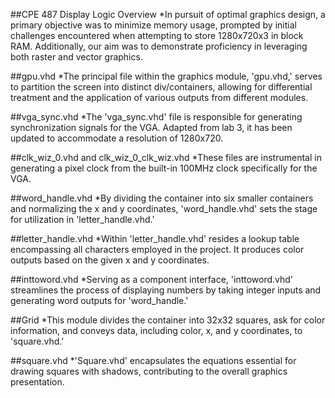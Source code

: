 ##CPE 487 Display Logic Overview
*In pursuit of optimal graphics design, a primary objective was to minimize memory usage, prompted by initial challenges encountered when attempting to store 1280x720x3 in block RAM. Additionally, our aim was to demonstrate proficiency in leveraging both raster and vector graphics.

##gpu.vhd
*The principal file within the graphics module, 'gpu.vhd,' serves to partition the screen into distinct div/containers, allowing for differential treatment and the application of various outputs from different modules.

##vga_sync.vhd
*The 'vga_sync.vhd' file is responsible for generating synchronization signals for the VGA. Adapted from lab 3, it has been updated to accommodate a resolution of 1280x720.

##clk_wiz_0.vhd and clk_wiz_0_clk_wiz.vhd
*These files are instrumental in generating a pixel clock from the built-in 100MHz clock specifically for the VGA.

##word_handle.vhd
*By dividing the container into six smaller containers and normalizing the x and y coordinates, 'word_handle.vhd' sets the stage for utilization in 'letter_handle.vhd.'

##letter_handle.vhd
*Within 'letter_handle.vhd' resides a lookup table encompassing all characters employed in the project. It produces color outputs based on the given x and y coordinates.

##inttoword.vhd
*Serving as a component interface, 'inttoword.vhd' streamlines the process of displaying numbers by taking integer inputs and generating word outputs for 'word_handle.'

##Grid
*This module divides the container into 32x32 squares, ask for color information, and conveys data, including color, x, and y coordinates, to 'square.vhd.'

##square.vhd
*'Square.vhd' encapsulates the equations essential for drawing squares with shadows, contributing to the overall graphics presentation.
